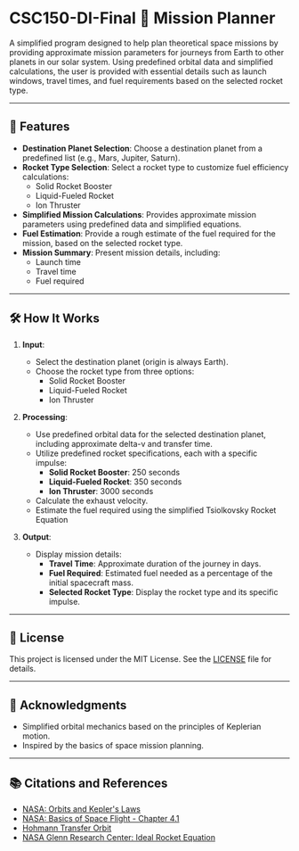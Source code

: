 # CSC150-DI-Final 🚀 Mission Planner

A simplified program designed to help plan theoretical space missions by providing approximate mission parameters for journeys from Earth to other planets in our solar system. Using predefined orbital data and simplified calculations, the user is provided with essential details such as launch windows, travel times, and fuel requirements based on the selected rocket type.

---

## 🌌 Features

- **Destination Planet Selection**: Choose a destination planet from a predefined list (e.g., Mars, Jupiter, Saturn).
- **Rocket Type Selection**: Select a rocket type to customize fuel efficiency calculations:
  - Solid Rocket Booster
  - Liquid-Fueled Rocket
  - Ion Thruster
- **Simplified Mission Calculations**: Provides approximate mission parameters using predefined data and simplified equations.
- **Fuel Estimation**: Provide a rough estimate of the fuel required for the mission, based on the selected rocket type.
- **Mission Summary**: Present mission details, including:
  - Launch time
  - Travel time
  - Fuel required

---

## 🛠️ How It Works

1. **Input**:
   - Select the destination planet (origin is always Earth).
   - Choose the rocket type from three options:
     - Solid Rocket Booster
     - Liquid-Fueled Rocket
     - Ion Thruster

2. **Processing**:
   - Use predefined orbital data for the selected destination planet, including approximate delta-v and transfer time.
   - Utilize predefined rocket specifications, each with a specific impulse:
     - **Solid Rocket Booster**: 250 seconds
     - **Liquid-Fueled Rocket**: 350 seconds
     - **Ion Thruster**: 3000 seconds
   - Calculate the exhaust velocity.
   - Estimate the fuel required using the simplified Tsiolkovsky Rocket Equation

3. **Output**:
   - Display mission details:
     - **Travel Time**: Approximate duration of the journey in days.
     - **Fuel Required**: Estimated fuel needed as a percentage of the initial spacecraft mass.
     - **Selected Rocket Type**: Display the rocket type and its specific impulse.

---

## 📄 License

This project is licensed under the MIT License. See the [LICENSE](LICENSE) file for details.

---

## 🌟 Acknowledgments

- Simplified orbital mechanics based on the principles of Keplerian motion.
- Inspired by the basics of space mission planning.

---

## 📚 Citations and References

- [NASA: Orbits and Kepler's Laws](https://science.nasa.gov/solar-system/orbits-and-keplers-laws/)
- [NASA: Basics of Space Flight - Chapter 4.1](https://solarsystem.nasa.gov/basics/chapter4-1/)
- [Hohmann Transfer Orbit](https://en.wikipedia.org/wiki/Hohmann_transfer_orbit)
- [NASA Glenn Research Center: Ideal Rocket Equation](https://www.grc.nasa.gov/www/k-12/rocket/rktpow.html)
